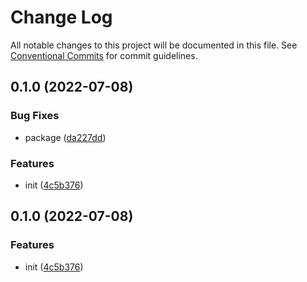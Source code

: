 # Change Log

All notable changes to this project will be documented in this file.
See [Conventional Commits](https://conventionalcommits.org) for commit guidelines.

## 0.1.0 (2022-07-08)


### Bug Fixes

* package ([da227dd](https://github.com/corlogix/react-chakra/commit/da227dd17af4ecd2d90233c806ddcf1a46a9809e))


### Features

* init ([4c5b376](https://github.com/corlogix/react-chakra/commit/4c5b376adadbf0b27ba2957ec5ffe6f9b5a3fdd0))





## 0.1.0 (2022-07-08)


### Features

* init ([4c5b376](https://github.com/corlogix/react-packages/commit/4c5b376adadbf0b27ba2957ec5ffe6f9b5a3fdd0))
